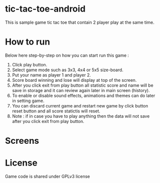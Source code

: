 # tic-tac-toe-android
This is sample game tic tac toe that contain 2 player play at the same time.

# How to run
Below here step-by-step on how you can start run this game :
   1) Click play button.
   2) Select game mode such as 3x3, 4x4 or 5x5 size-board.
   3) Put your name as player 1 and player 2.
   4) Score board winning and lose will display at top of the screen.
   5) After you click exit from play button all statistic score and name will be save in storage and it can review again later in main screen (history).
   6) To enable or disable sound effects, animations and themes can do later in setting game.
   7) You can discard current game and restart new game by click button reset button and all score statictis will reset.
   8) Note : if in case you have to play anything then the data will not save after you click exit from play button.

# Screens

# License
Game code is shared under GPLv3 license
